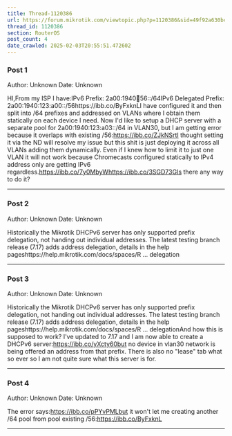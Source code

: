 ```yaml
---
title: Thread-1120386
url: https://forum.mikrotik.com/viewtopic.php?p=1120386&sid=49f92a630bc7970d8ca50523be880e8f#p1120386
thread_id: 1120386
section: RouterOS
post_count: 4
date_crawled: 2025-02-03T20:55:51.472602
---
```


### Post 1
Author: Unknown
Date: Unknown

HI,From my ISP I have:IPv6 Prefix:  2a00:1940:1234:56::/64IPv6 Delegated Prefix:  2a00:1940:123:a00::/56https://ibb.co/ByFxknLI have configured it and then split into /64 prefixes and addressed on VLANs where I obtain them statically on each device I need. Now I'd like to setup a DHCP server with a separate pool for 2a00:1940:123:a03::/64 in VLAN30, but I am getting error because it overlaps with existing /56:https://ibb.co/ZJkNSrtI thought setting it via the ND will resolve my issue but this shit is just deploying it across all VLANs adding them dynamically. Even if I knew how to limit it to just one VLAN it will not work because Chromecasts configured statically to IPv4 address only are getting IPv6 regardless.https://ibb.co/7y0MbyWhttps://ibb.co/3SGD73GIs there any way to do it?

---
### Post 2
Author: Unknown
Date: Unknown

Historically the Mikrotik DHCPv6 server has only supported prefix delegation, not handing out individual addresses. The latest testing branch release (7.17) adds address delegation, details in the help pageshttps://help.mikrotik.com/docs/spaces/R ... delegation

---
### Post 3
Author: Unknown
Date: Unknown

Historically the Mikrotik DHCPv6 server has only supported prefix delegation, not handing out individual addresses. The latest testing branch release (7.17) adds address delegation, details in the help pageshttps://help.mikrotik.com/docs/spaces/R ... delegationAnd how this is supposed to work? I've updated to 7.17 and I am now able to create a DHCPv6 server:https://ibb.co/yXcty60but no device in vlan30 network is being offered an address from that prefix. There is also no "lease" tab what so ever so I am not quite sure what this server is for.

---
### Post 4
Author: Unknown
Date: Unknown

The error says:https://ibb.co/pPYvPMLbut it won't let me creating another /64 pool from pool existing /56:https://ibb.co/ByFxknL

---
